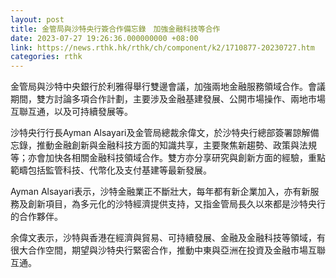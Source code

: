 ```yaml
---
layout: post
title: 金管局與沙特央行簽合作備忘錄　加強金融科技等合作
date: 2023-07-27 19:26:36.000000000 +08:00
link: https://news.rthk.hk/rthk/ch/component/k2/1710877-20230727.htm
categories: rthk
---
```


金管局與沙特中央銀行於利雅得舉行雙邊會議，加強兩地金融服務領域合作。會議期間，雙方討論多項合作計劃，主要涉及金融基建發展、公開市場操作、兩地市場互聯互通，以及可持續發展等。

沙特央行行長Ayman Alsayari及金管局總裁余偉文，於沙特央行總部簽署諒解備忘錄，推動金融創新與金融科技方面的知識共享，主要聚焦新趨勢、政策與法規等；亦會加快各相關金融科技領域合作。雙方亦分享研究與創新方面的經驗，重點範疇包括監管科技、代幣化及支付基建等最新發展。

Ayman Alsayari表示，沙特金融業正不斷壯大，每年都有新企業加入，亦有新服務及創新項目，為多元化的沙特經濟提供支持，又指金管局長久以來都是沙特央行的合作夥伴。

余偉文表示，沙特與香港在經濟與貿易、可持續發展、金融及金融科技等領域，有很大合作空間，期望與沙特央行緊密合作，推動中東與亞洲在投資及金融市場互聯互通。
